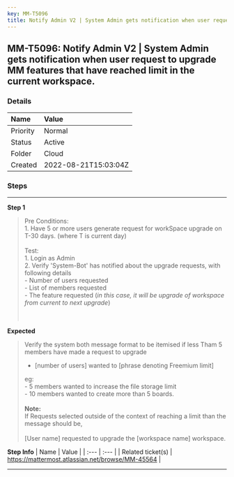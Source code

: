 ```yaml
---
key: MM-T5096
title: Notify Admin V2 | System Admin gets notification when user request to upgrade MM features that have reached limit in the current workspace.
---
```


## MM-T5096: Notify Admin V2 | System Admin gets notification when user request to upgrade MM features that have reached limit in the current workspace.

### Details

| Name     | Value                |
| :------- | :------------------- |
| Priority | Normal               |
| Status   | Active               |
| Folder   | Cloud                |
| Created  | 2022-08-21T15:03:04Z |

### Steps

<hr/>

**Step 1**

> <article>Pre Conditions:<br />1. Have 5 or more users generate request for workSpace upgrade on T-30 days. (where T is current day)<br /><br />Test:<br />1. Login as Admin<br />2. Verify 'System-Bot' has notified about the upgrade requests, with following details<br /> - Number of users requested<br />- List of members requested<br />- The feature requested (<em>in this case, it will be upgrade of workspace from current to next upgrade</em>)<br /><br /><br /></article>

**Expected**

> <article>Verify the system both message format to be itemised if less Tham 5 members have made a request to upgrade<ul><li>[number of users] wanted to [phrase denoting Freemium limit]</li></ul>eg:<br />- 5 members wanted to increase the file storage limit<br />- 10 members wanted to create  more than 5 boards.<br /><br /><strong>Note:</strong><br />If Requests selected outside of the context of reaching a limit than the message should be,<br /><br />[User name] requested to upgrade the [workspace name] workspace.</article>

**Step Info**
| Name | Value |
| :--- | :--- |
| Related ticket(s) | https://mattermost.atlassian.net/browse/MM-45564 |

<hr/>

